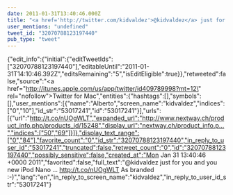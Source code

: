 ```yaml
---
date: 2011-01-31T13:40:46.000Z
title: "<a href='http://twitter.com/kidvaldez'>@kidvaldez</a> just for you and you new iPod Nano ... http://t.co/nUOgWLT As branded :-)″"
user_mentions: "undefined"
tweet_id: "32070788123197440"
pub_type: "tweet"
---
```

{"edit_info":{"initial":{"editTweetIds":["32070788123197440"],"editableUntil":"2011-01-31T14:10:46.392Z","editsRemaining":"5","isEditEligible":true}},"retweeted":false,"source":"<a href=\"http://itunes.apple.com/us/app/twitter/id409789998?mt=12\" rel=\"nofollow\">Twitter for Mac</a>","entities":{"hashtags":[],"symbols":[],"user_mentions":[{"name":"Alberto","screen_name":"kidvaldez","indices":["0","10"],"id_str":"53017241","id":"53017241"}],"urls":[{"url":"http://t.co/nUOgWLT","expanded_url":"http://www.nextway.ch/product_info.php/products_id/15248","display_url":"nextway.ch/product_info.p…","indices":["50","69"]}]},"display_text_range":["0","84"],"favorite_count":"0","id_str":"32070788123197440","in_reply_to_user_id":"53017241","truncated":false,"retweet_count":"0","id":"32070788123197440","possibly_sensitive":false,"created_at":"Mon Jan 31 13:40:46 +0000 2011","favorited":false,"full_text":"@kidvaldez just for you and you new iPod Nano ... http://t.co/nUOgWLT As branded :-)","lang":"en","in_reply_to_screen_name":"kidvaldez","in_reply_to_user_id_str":"53017241"}
